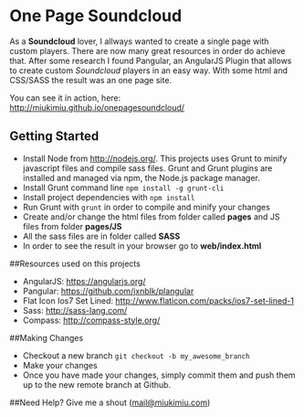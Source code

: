 One Page Soundcloud
=================

As a **Soundcloud** lover, I allways wanted to create a single page with custom players. 
There are now many great resources in order do achieve that. After some research I found Pangular, an AngularJS Plugin that allows to create custom *Soundcloud* players in an easy way.
With some html and CSS/SASS the result was an one page site.

You can see it in action, here:
http://miukimiu.github.io/onepagesoundcloud/

## Getting Started
* Install Node from http://nodejs.org/. This projects uses Grunt to minify javascript files and compile sass files. Grunt and Grunt plugins are installed and managed via npm, the Node.js package manager.
* Install Grunt command line `npm install -g grunt-cli`
* Install project dependencies with `npm install`
* Run Grunt with `grunt` in order to compile and minify your changes
* Create and/or change the html files from folder called **pages** and JS files from folder **pages/JS**
* All the sass files are in folder called **SASS**
* In order to see the result in your browser go to **web/index.html**

##Resources used on this projects

* AngularJS: https://angularjs.org/
* Pangular: https://github.com/jxnblk/plangular
* Flat Icon Ios7 Set Lined: http://www.flaticon.com/packs/ios7-set-lined-1
* Sass: http://sass-lang.com/
* Compass: http://compass-style.org/

##Making Changes
* Checkout a new branch `git checkout -b my_awesome_branch`
* Make your changes
* Once you have made your changes, simply commit them and push them up to the new remote branch at Github.

##Need Help?
Give me a shout (mail@miukimiu.com)

